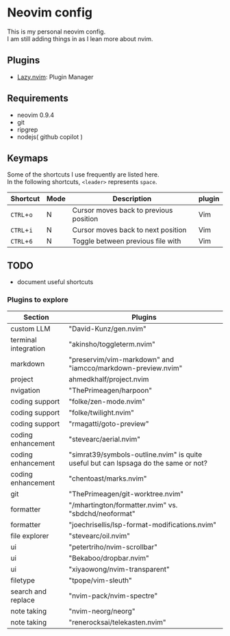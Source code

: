 # Neovim config
This is my personal neovim config.<br>
I am still adding things in as I lean more about nvim.<br>

## Plugins
+ [Lazy.nvim](https://github.com/folke/lazy.nvim): Plugin Manager

## Requirements
+ neovim 0.9.4
+ git
+ ripgrep
+ nodejs( github copilot )

## Keymaps
Some of the shortcuts I use frequently are listed here. <br>
In the following shortcuts, `<leader>` represents `space`.<br>

| Shortcut          | Mode     | Description                                                              | plugin                      |
|-------------------|----------|--------------------------------------------------------------------------|-----------------------------|
| `CTRL`+`o`        | N        | Cursor moves back to previous position                                   | Vim                         |
| `CTRL`+`i`        | N        | Cursor moves back to next position                                       | Vim                         |
| `CTRL`+`6`        | N        | Toggle between previous file with                                        | Vim                         |


## TODO
- document useful shortcuts

### Plugins to explore
| Section | Plugins |
|---------|---------|
|custom LLM| "David-Kunz/gen.nvim"|
| terminal integration| "akinsho/toggleterm.nvim"|
| markdown| "preservim/vim-markdown" and "iamcco/markdown-preview.nvim"|
| project | ahmedkhalf/project.nvim|
| nvigation | "ThePrimeagen/harpoon" |
| coding support |"folke/zen-mode.nvim"|
| coding support | "folke/twilight.nvim" |
| coding support | "rmagatti/goto-preview" |
| coding enhancement | "stevearc/aerial.nvim"|
| coding enhancement | "simrat39/symbols-outline.nvim" is quite useful but can lspsaga do the same or not?|
| coding enhancement | "chentoast/marks.nvim"|
| git | "ThePrimeagen/git-worktree.nvim"|
|formatter | "/mhartington/formatter.nvim" vs. "sbdchd/neoformat" |
|formatter | "joechrisellis/lsp-format-modifications.nvim" |
| file explorer | "stevearc/oil.nvim" |
| ui |  "petertriho/nvim-scrollbar" |
| ui | "Bekaboo/dropbar.nvim" |
| ui | "xiyaowong/nvim-transparent" |
| filetype | "tpope/vim-sleuth" |
| search and replace | "nvim-pack/nvim-spectre" |
| note taking | "nvim-neorg/neorg" |
| note taking | "renerocksai/telekasten.nvim" |
